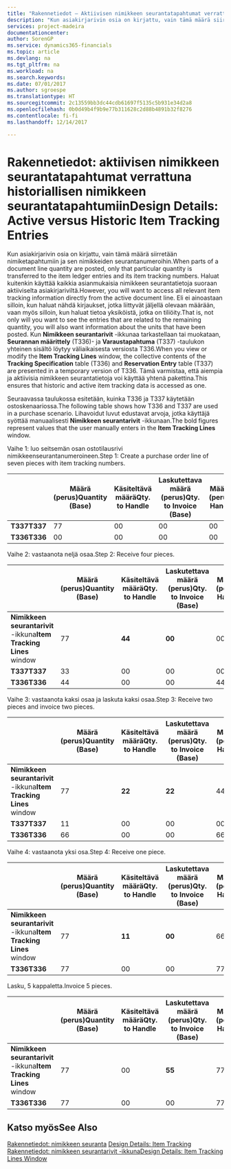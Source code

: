 ```yaml
---
title: "Rakennetiedot – Aktiivisen nimikkeen seurantatapahtumat verrattuna historiallisen nimikkeen seurantatapahtumiin | Microsoft Docs"
description: "Kun asiakirjarivin osia on kirjattu, vain tämä määrä siirretään nimiketapahtumiin ja sen nimikkeiden seurantanumeroihin. Haluat kuitenkin käyttää kaikkia asianmukaisia nimikkeen seurantatietoja suoraan aktiiviselta asiakirjariviltä. Eli ei ainoastaan silloin, kun haluat nähdä kirjaukset, jotka liittyvät jäljellä olevaan määrään, vaan myös silloin, kun haluat tietoa yksiköistä, jotka on tiliöity. Kun **Nimikkeen seurantarivit** -ikkunaa tarkastellaan tai muokataan, **Seurannan määrittely** (T336)- ja **Varaustapahtuma** (T337) -taulukon yhteinen sisältö löytyy väliaikaisesta versiosta T336. Tämä varmistaa, että aiempia ja aktiivisia nimikkeen seurantatietoja voi käyttää yhtenä pakettina."
services: project-madeira
documentationcenter: 
author: SorenGP
ms.service: dynamics365-financials
ms.topic: article
ms.devlang: na
ms.tgt_pltfrm: na
ms.workload: na
ms.search.keywords: 
ms.date: 07/01/2017
ms.author: sgroespe
ms.translationtype: HT
ms.sourcegitcommit: 2c13559bb3dc44cdb61697f5135c5b931e34d2a8
ms.openlocfilehash: 0b0d49b4f9b9e77b311628c2d88b4891b32f8276
ms.contentlocale: fi-fi
ms.lasthandoff: 12/14/2017

---
```

# <a name="design-details-active-versus-historic-item-tracking-entries"></a><span data-ttu-id="a1476-107">Rakennetiedot: aktiivisen nimikkeen seurantatapahtumat verrattuna historiallisen nimikkeen seurantatapahtumiin</span><span class="sxs-lookup"><span data-stu-id="a1476-107">Design Details: Active versus Historic Item Tracking Entries</span></span>
<span data-ttu-id="a1476-108">Kun asiakirjarivin osia on kirjattu, vain tämä määrä siirretään nimiketapahtumiin ja sen nimikkeiden seurantanumeroihin.</span><span class="sxs-lookup"><span data-stu-id="a1476-108">When parts of a document line quantity are posted, only that particular quantity is transferred to the item ledger entries and its item tracking numbers.</span></span> <span data-ttu-id="a1476-109">Haluat kuitenkin käyttää kaikkia asianmukaisia nimikkeen seurantatietoja suoraan aktiiviselta asiakirjariviltä.</span><span class="sxs-lookup"><span data-stu-id="a1476-109">However, you will want to access all relevant item tracking information directly from the active document line.</span></span> <span data-ttu-id="a1476-110">Eli ei ainoastaan silloin, kun haluat nähdä kirjaukset, jotka liittyvät jäljellä olevaan määrään, vaan myös silloin, kun haluat tietoa yksiköistä, jotka on tiliöity.</span><span class="sxs-lookup"><span data-stu-id="a1476-110">That is, not only will you want to see the entries that are related to the remaining quantity, you will also want information about the units that have been posted.</span></span> <span data-ttu-id="a1476-111">Kun **Nimikkeen seurantarivit** -ikkunaa tarkastellaan tai muokataan, **Seurannan määrittely** (T336)- ja **Varaustapahtuma** (T337) -taulukon yhteinen sisältö löytyy väliaikaisesta versiosta T336.</span><span class="sxs-lookup"><span data-stu-id="a1476-111">When you view or modify the **Item Tracking Lines** window, the collective contents of the **Tracking Specification** table (T336) and **Reservation Entry** table (T337) are presented in a temporary version of T336.</span></span> <span data-ttu-id="a1476-112">Tämä varmistaa, että aiempia ja aktiivisia nimikkeen seurantatietoja voi käyttää yhtenä pakettina.</span><span class="sxs-lookup"><span data-stu-id="a1476-112">This ensures that historic and active item tracking data is accessed as one.</span></span>  

 <span data-ttu-id="a1476-113">Seuraavassa taulukossa esitetään, kuinka T336 ja T337 käytetään ostoskenaariossa.</span><span class="sxs-lookup"><span data-stu-id="a1476-113">The following table shows how T336 and T337 are used in a purchase scenario.</span></span> <span data-ttu-id="a1476-114">Lihavoidut luvut edustavat arvoja, jotka käyttäjä syöttää manuaalisesti **Nimikkeen seurantarivit** -ikkunaan.</span><span class="sxs-lookup"><span data-stu-id="a1476-114">The bold figures represent values that the user manually enters in the **Item Tracking Lines** window.</span></span>  

 <span data-ttu-id="a1476-115">Vaihe 1: luo seitsemän osan ostotilausrivi nimikkeenseurantanumeroineen.</span><span class="sxs-lookup"><span data-stu-id="a1476-115">Step 1: Create a purchase order line of seven pieces with item tracking numbers.</span></span>  

||<span data-ttu-id="a1476-116">**Määrä (perus)**</span><span class="sxs-lookup"><span data-stu-id="a1476-116">**Quantity (Base)**</span></span>|<span data-ttu-id="a1476-117">**Käsiteltävä määrä**</span><span class="sxs-lookup"><span data-stu-id="a1476-117">**Qty. to Handle**</span></span>|<span data-ttu-id="a1476-118">**Laskutettava määrä (perus)**</span><span class="sxs-lookup"><span data-stu-id="a1476-118">**Qty. to Invoice (Base)**</span></span>|<span data-ttu-id="a1476-119">**Määrä käsitelty (perus)**</span><span class="sxs-lookup"><span data-stu-id="a1476-119">**Quantity Handled (Base)**</span></span>|<span data-ttu-id="a1476-120">**Määrä laskutettu (perus)**</span><span class="sxs-lookup"><span data-stu-id="a1476-120">**Quantity Invoiced (Base)**</span></span>|  
|-|----------------------------------------------|--------------------------------------------|------------------------------------------------------|-------------------------------------------------------|--------------------------------------------------------|  
|<span data-ttu-id="a1476-121">**T337**</span><span class="sxs-lookup"><span data-stu-id="a1476-121">**T337**</span></span>|<span data-ttu-id="a1476-122">7</span><span class="sxs-lookup"><span data-stu-id="a1476-122">7</span></span>|<span data-ttu-id="a1476-123">0</span><span class="sxs-lookup"><span data-stu-id="a1476-123">0</span></span>|<span data-ttu-id="a1476-124">0</span><span class="sxs-lookup"><span data-stu-id="a1476-124">0</span></span>|<span data-ttu-id="a1476-125">0</span><span class="sxs-lookup"><span data-stu-id="a1476-125">0</span></span>|<span data-ttu-id="a1476-126">0</span><span class="sxs-lookup"><span data-stu-id="a1476-126">0</span></span>|  
|<span data-ttu-id="a1476-127">**T336**</span><span class="sxs-lookup"><span data-stu-id="a1476-127">**T336**</span></span>|<span data-ttu-id="a1476-128">0</span><span class="sxs-lookup"><span data-stu-id="a1476-128">0</span></span>|<span data-ttu-id="a1476-129">0</span><span class="sxs-lookup"><span data-stu-id="a1476-129">0</span></span>|<span data-ttu-id="a1476-130">0</span><span class="sxs-lookup"><span data-stu-id="a1476-130">0</span></span>|<span data-ttu-id="a1476-131">0</span><span class="sxs-lookup"><span data-stu-id="a1476-131">0</span></span>|<span data-ttu-id="a1476-132">0</span><span class="sxs-lookup"><span data-stu-id="a1476-132">0</span></span>|  

 <span data-ttu-id="a1476-133">Vaihe 2: vastaanota neljä osaa.</span><span class="sxs-lookup"><span data-stu-id="a1476-133">Step 2: Receive four pieces.</span></span>  

||<span data-ttu-id="a1476-134">**Määrä (perus)**</span><span class="sxs-lookup"><span data-stu-id="a1476-134">**Quantity (Base)**</span></span>|<span data-ttu-id="a1476-135">**Käsiteltävä määrä**</span><span class="sxs-lookup"><span data-stu-id="a1476-135">**Qty. to Handle**</span></span>|<span data-ttu-id="a1476-136">**Laskutettava määrä (perus)**</span><span class="sxs-lookup"><span data-stu-id="a1476-136">**Qty. to Invoice (Base)**</span></span>|<span data-ttu-id="a1476-137">**Määrä käsitelty (perus)**</span><span class="sxs-lookup"><span data-stu-id="a1476-137">**Quantity Handled (Base)**</span></span>|<span data-ttu-id="a1476-138">**Määrä laskutettu (perus)**</span><span class="sxs-lookup"><span data-stu-id="a1476-138">**Quantity Invoiced (Base)**</span></span>|  
|-|----------------------------------------------|--------------------------------------------|------------------------------------------------------|-------------------------------------------------------|--------------------------------------------------------|  
|<span data-ttu-id="a1476-139">**Nimikkeen seurantarivit** -ikkuna</span><span class="sxs-lookup"><span data-stu-id="a1476-139">**Item Tracking Lines** window</span></span>|<span data-ttu-id="a1476-140">7</span><span class="sxs-lookup"><span data-stu-id="a1476-140">7</span></span>|<span data-ttu-id="a1476-141">**4**</span><span class="sxs-lookup"><span data-stu-id="a1476-141">**4**</span></span>|<span data-ttu-id="a1476-142">**0**</span><span class="sxs-lookup"><span data-stu-id="a1476-142">**0**</span></span>|<span data-ttu-id="a1476-143">0</span><span class="sxs-lookup"><span data-stu-id="a1476-143">0</span></span>|<span data-ttu-id="a1476-144">0</span><span class="sxs-lookup"><span data-stu-id="a1476-144">0</span></span>|  
|<span data-ttu-id="a1476-145">**T337**</span><span class="sxs-lookup"><span data-stu-id="a1476-145">**T337**</span></span>|<span data-ttu-id="a1476-146">3</span><span class="sxs-lookup"><span data-stu-id="a1476-146">3</span></span>|<span data-ttu-id="a1476-147">0</span><span class="sxs-lookup"><span data-stu-id="a1476-147">0</span></span>|<span data-ttu-id="a1476-148">0</span><span class="sxs-lookup"><span data-stu-id="a1476-148">0</span></span>|<span data-ttu-id="a1476-149">0</span><span class="sxs-lookup"><span data-stu-id="a1476-149">0</span></span>|<span data-ttu-id="a1476-150">0</span><span class="sxs-lookup"><span data-stu-id="a1476-150">0</span></span>|  
|<span data-ttu-id="a1476-151">**T336**</span><span class="sxs-lookup"><span data-stu-id="a1476-151">**T336**</span></span>|<span data-ttu-id="a1476-152">4</span><span class="sxs-lookup"><span data-stu-id="a1476-152">4</span></span>|<span data-ttu-id="a1476-153">0</span><span class="sxs-lookup"><span data-stu-id="a1476-153">0</span></span>|<span data-ttu-id="a1476-154">0</span><span class="sxs-lookup"><span data-stu-id="a1476-154">0</span></span>|<span data-ttu-id="a1476-155">4</span><span class="sxs-lookup"><span data-stu-id="a1476-155">4</span></span>|<span data-ttu-id="a1476-156">0</span><span class="sxs-lookup"><span data-stu-id="a1476-156">0</span></span>|  

 <span data-ttu-id="a1476-157">Vaihe 3: vastaanota kaksi osaa ja laskuta kaksi osaa.</span><span class="sxs-lookup"><span data-stu-id="a1476-157">Step 3: Receive two pieces and invoice two pieces.</span></span>  

||<span data-ttu-id="a1476-158">**Määrä (perus)**</span><span class="sxs-lookup"><span data-stu-id="a1476-158">**Quantity (Base)**</span></span>|<span data-ttu-id="a1476-159">**Käsiteltävä määrä**</span><span class="sxs-lookup"><span data-stu-id="a1476-159">**Qty. to Handle**</span></span>|<span data-ttu-id="a1476-160">**Laskutettava määrä (perus)**</span><span class="sxs-lookup"><span data-stu-id="a1476-160">**Qty. to Invoice (Base)**</span></span>|<span data-ttu-id="a1476-161">**Määrä käsitelty (perus)**</span><span class="sxs-lookup"><span data-stu-id="a1476-161">**Quantity Handled (Base)**</span></span>|<span data-ttu-id="a1476-162">**Määrä laskutettu (perus)**</span><span class="sxs-lookup"><span data-stu-id="a1476-162">**Quantity Invoiced (Base)**</span></span>|  
|-|----------------------------------------------|--------------------------------------------|------------------------------------------------------|-------------------------------------------------------|--------------------------------------------------------|  
|<span data-ttu-id="a1476-163">**Nimikkeen seurantarivit** -ikkuna</span><span class="sxs-lookup"><span data-stu-id="a1476-163">**Item Tracking Lines** window</span></span>|<span data-ttu-id="a1476-164">7</span><span class="sxs-lookup"><span data-stu-id="a1476-164">7</span></span>|<span data-ttu-id="a1476-165">**2**</span><span class="sxs-lookup"><span data-stu-id="a1476-165">**2**</span></span>|<span data-ttu-id="a1476-166">**2**</span><span class="sxs-lookup"><span data-stu-id="a1476-166">**2**</span></span>|<span data-ttu-id="a1476-167">4</span><span class="sxs-lookup"><span data-stu-id="a1476-167">4</span></span>|<span data-ttu-id="a1476-168">0</span><span class="sxs-lookup"><span data-stu-id="a1476-168">0</span></span>|  
|<span data-ttu-id="a1476-169">**T337**</span><span class="sxs-lookup"><span data-stu-id="a1476-169">**T337**</span></span>|<span data-ttu-id="a1476-170">1</span><span class="sxs-lookup"><span data-stu-id="a1476-170">1</span></span>|<span data-ttu-id="a1476-171">0</span><span class="sxs-lookup"><span data-stu-id="a1476-171">0</span></span>|<span data-ttu-id="a1476-172">0</span><span class="sxs-lookup"><span data-stu-id="a1476-172">0</span></span>|<span data-ttu-id="a1476-173">0</span><span class="sxs-lookup"><span data-stu-id="a1476-173">0</span></span>|<span data-ttu-id="a1476-174">0</span><span class="sxs-lookup"><span data-stu-id="a1476-174">0</span></span>|  
|<span data-ttu-id="a1476-175">**T336**</span><span class="sxs-lookup"><span data-stu-id="a1476-175">**T336**</span></span>|<span data-ttu-id="a1476-176">6</span><span class="sxs-lookup"><span data-stu-id="a1476-176">6</span></span>|<span data-ttu-id="a1476-177">0</span><span class="sxs-lookup"><span data-stu-id="a1476-177">0</span></span>|<span data-ttu-id="a1476-178">0</span><span class="sxs-lookup"><span data-stu-id="a1476-178">0</span></span>|<span data-ttu-id="a1476-179">6</span><span class="sxs-lookup"><span data-stu-id="a1476-179">6</span></span>|<span data-ttu-id="a1476-180">2</span><span class="sxs-lookup"><span data-stu-id="a1476-180">2</span></span>|  

 <span data-ttu-id="a1476-181">Vaihe 4: vastaanota yksi osa.</span><span class="sxs-lookup"><span data-stu-id="a1476-181">Step 4: Receive one piece.</span></span>  

||<span data-ttu-id="a1476-182">**Määrä (perus)**</span><span class="sxs-lookup"><span data-stu-id="a1476-182">**Quantity (Base)**</span></span>|<span data-ttu-id="a1476-183">**Käsiteltävä määrä**</span><span class="sxs-lookup"><span data-stu-id="a1476-183">**Qty. to Handle**</span></span>|<span data-ttu-id="a1476-184">**Laskutettava määrä (perus)**</span><span class="sxs-lookup"><span data-stu-id="a1476-184">**Qty. to Invoice (Base)**</span></span>|<span data-ttu-id="a1476-185">**Määrä käsitelty (perus)**</span><span class="sxs-lookup"><span data-stu-id="a1476-185">**Quantity Handled (Base)**</span></span>|<span data-ttu-id="a1476-186">**Määrä laskutettu (perus)**</span><span class="sxs-lookup"><span data-stu-id="a1476-186">**Quantity Invoiced (Base)**</span></span>|  
|-|----------------------------------------------|--------------------------------------------|------------------------------------------------------|-------------------------------------------------------|--------------------------------------------------------|  
|<span data-ttu-id="a1476-187">**Nimikkeen seurantarivit** -ikkuna</span><span class="sxs-lookup"><span data-stu-id="a1476-187">**Item Tracking Lines** window</span></span>|<span data-ttu-id="a1476-188">7</span><span class="sxs-lookup"><span data-stu-id="a1476-188">7</span></span>|<span data-ttu-id="a1476-189">**1**</span><span class="sxs-lookup"><span data-stu-id="a1476-189">**1**</span></span>|<span data-ttu-id="a1476-190">**0**</span><span class="sxs-lookup"><span data-stu-id="a1476-190">**0**</span></span>|<span data-ttu-id="a1476-191">6</span><span class="sxs-lookup"><span data-stu-id="a1476-191">6</span></span>|<span data-ttu-id="a1476-192">2</span><span class="sxs-lookup"><span data-stu-id="a1476-192">2</span></span>|  
|<span data-ttu-id="a1476-193">**T336**</span><span class="sxs-lookup"><span data-stu-id="a1476-193">**T336**</span></span>|<span data-ttu-id="a1476-194">7</span><span class="sxs-lookup"><span data-stu-id="a1476-194">7</span></span>|<span data-ttu-id="a1476-195">0</span><span class="sxs-lookup"><span data-stu-id="a1476-195">0</span></span>|<span data-ttu-id="a1476-196">0</span><span class="sxs-lookup"><span data-stu-id="a1476-196">0</span></span>|<span data-ttu-id="a1476-197">7</span><span class="sxs-lookup"><span data-stu-id="a1476-197">7</span></span>|<span data-ttu-id="a1476-198">2</span><span class="sxs-lookup"><span data-stu-id="a1476-198">2</span></span>|  

 <span data-ttu-id="a1476-199">Lasku, 5 kappaletta.</span><span class="sxs-lookup"><span data-stu-id="a1476-199">Invoice 5 pieces.</span></span>  

||<span data-ttu-id="a1476-200">**Määrä (perus)**</span><span class="sxs-lookup"><span data-stu-id="a1476-200">**Quantity (Base)**</span></span>|<span data-ttu-id="a1476-201">**Käsiteltävä määrä**</span><span class="sxs-lookup"><span data-stu-id="a1476-201">**Qty. to Handle**</span></span>|<span data-ttu-id="a1476-202">**Laskutettava määrä (perus)**</span><span class="sxs-lookup"><span data-stu-id="a1476-202">**Qty. to Invoice (Base)**</span></span>|<span data-ttu-id="a1476-203">**Määrä käsitelty (perus)**</span><span class="sxs-lookup"><span data-stu-id="a1476-203">**Quantity Handled (Base)**</span></span>|<span data-ttu-id="a1476-204">**Määrä laskutettu (perus)**</span><span class="sxs-lookup"><span data-stu-id="a1476-204">**Quantity Invoiced (Base)**</span></span>|  
|-|----------------------------------------------|--------------------------------------------|------------------------------------------------------|-------------------------------------------------------|--------------------------------------------------------|  
|<span data-ttu-id="a1476-205">**Nimikkeen seurantarivit** -ikkuna</span><span class="sxs-lookup"><span data-stu-id="a1476-205">**Item Tracking Lines** window</span></span>|<span data-ttu-id="a1476-206">7</span><span class="sxs-lookup"><span data-stu-id="a1476-206">7</span></span>|<span data-ttu-id="a1476-207">0</span><span class="sxs-lookup"><span data-stu-id="a1476-207">0</span></span>|<span data-ttu-id="a1476-208">**5**</span><span class="sxs-lookup"><span data-stu-id="a1476-208">**5**</span></span>|<span data-ttu-id="a1476-209">7</span><span class="sxs-lookup"><span data-stu-id="a1476-209">7</span></span>|<span data-ttu-id="a1476-210">2</span><span class="sxs-lookup"><span data-stu-id="a1476-210">2</span></span>|  
|<span data-ttu-id="a1476-211">**T336**</span><span class="sxs-lookup"><span data-stu-id="a1476-211">**T336**</span></span>|<span data-ttu-id="a1476-212">7</span><span class="sxs-lookup"><span data-stu-id="a1476-212">7</span></span>|<span data-ttu-id="a1476-213">0</span><span class="sxs-lookup"><span data-stu-id="a1476-213">0</span></span>|<span data-ttu-id="a1476-214">0</span><span class="sxs-lookup"><span data-stu-id="a1476-214">0</span></span>|<span data-ttu-id="a1476-215">7</span><span class="sxs-lookup"><span data-stu-id="a1476-215">7</span></span>|<span data-ttu-id="a1476-216">7</span><span class="sxs-lookup"><span data-stu-id="a1476-216">7</span></span>|  

## <a name="see-also"></a><span data-ttu-id="a1476-217">Katso myös</span><span class="sxs-lookup"><span data-stu-id="a1476-217">See Also</span></span>  
 <span data-ttu-id="a1476-218">[Rakennetiedot: nimikkeen seuranta](design-details-item-tracking.md) </span><span class="sxs-lookup"><span data-stu-id="a1476-218">[Design Details: Item Tracking](design-details-item-tracking.md) </span></span>  
 [<span data-ttu-id="a1476-219">Rakennetiedot: nimikkeen seurantarivit -ikkuna</span><span class="sxs-lookup"><span data-stu-id="a1476-219">Design Details: Item Tracking Lines Window</span></span>](design-details-item-tracking-lines-window.md)

